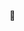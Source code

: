 
👀


<!---
Thermite10k/Thermite10k is a ✨ special ✨ repository because its `README.md` (this file) appears on your GitHub profile.
You can click the Preview link to take a look at your changes.
--->
